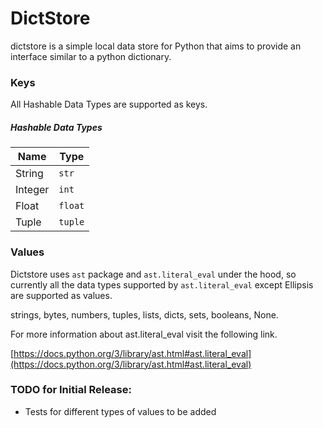 # DictStore

dictstore is a simple local data store for Python that aims to provide an interface similar to a python dictionary.

### Keys

All Hashable Data Types are supported as keys.

##### Hashable Data Types

| Name        | Type        |
| ----------- | ----------- |
| String      | `str`       |
| Integer     | `int`       |
| Float       | `float`     |
| Tuple       | `tuple`     |

### Values

Dictstore uses `ast` package and `ast.literal_eval` under the hood, so currently all the data types supported by `ast.literal_eval` except Ellipsis are supported as values. 

strings, bytes, numbers, tuples, lists, dicts, sets, booleans, None.

For more information about ast.literal_eval visit the following link. 

[https://docs.python.org/3/library/ast.html#ast.literal_eval](https://docs.python.org/3/library/ast.html#ast.literal_eval)


### TODO for Initial Release:

- Tests for different types of values to be added
